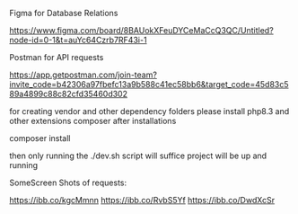 Figma for Database Relations

https://www.figma.com/board/8BAUokXFeuDYCeMaCcQ3QC/Untitled?node-id=0-1&t=auYc64Czrb7RF43i-1

Postman for API requests

https://app.getpostman.com/join-team?invite_code=b42306a97fbefc13a9b588c41ec58bb6&target_code=45d83c589a4899c88c82cfd35460d302

for creating vendor and other dependency folders  please install 
php8.3 and other extensions
composer
after installations

composer install

then only running the ./dev.sh script will suffice project will be up and running

SomeScreen Shots of requests:

https://ibb.co/kgcMmnn
https://ibb.co/RvbS5Yf
https://ibb.co/DwdXcSr